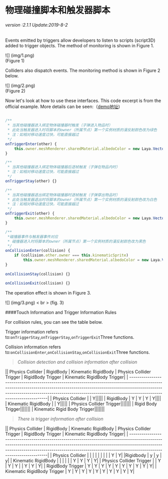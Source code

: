 # 物理碰撞脚本和触发器脚本

###### *version :2.1.1   Update:2019-8-2*

Events emitted by triggers allow developers to listen to scripts (script3D) added to trigger objects. The method of monitoring is shown in Figure 1.

![] (img/1.png)<br> (Figure 1)

Colliders also dispatch events. The monitoring method is shown in Figure 2 below.

![] (img/2.png)<br> (Figure 2)

Now let's look at how to use these interfaces. This code excerpt is from the official example. More details can be seen:（[demo地址](https://layaair.ldc.layabox.com/demo2/?language=ch&category=3d&group=Physics3D&name=PhysicsWorld_TriggerAndCollisionEvent))


```javascript

/**
 * 当其他碰撞器进入绑定物体碰撞器时触发（子弹进入物品时）
 * 此处当触发器进入时将脚本的owner（所属节点）第一个实例材质的漫反射颜色改为绿色
 * 注：如相对移动速度过快，可能直接越过
 */
onTriggerEnter(other) {
	this.owner.meshRenderer.sharedMaterial.albedoColor = new Laya.Vector4(0.0, 1.0, 0.0, 1.0);
}

/**
 * 当其他碰撞器进入绑定物体碰撞器后逐帧触发（子弹在物品内时）
 * 注：如相对移动速度过快，可能直接越过
 */	
onTriggerStay(other) {}

/**
 * 当其他碰撞器退出绑定物体碰撞器时逐帧触发（子弹穿出物品时）
 * 此处当触发器退出时将脚本的owner（所属节点）第一个实例材质的漫反射颜色改为白色
 * 注：如相对移动速度过快，可能直接越过
 */	
onTriggerExit(other) {
	this.owner.meshRenderer.sharedMaterial.albedoColor = new Laya.Vector4(1.0, 1.0, 1.0, 1.0);
}

/**
 *碰撞器事件与触发器事件对应
 * 碰撞器进入时将脚本的owner（所属节点）第一个实例材质的漫反射颜色改为黑色
 */
onCollisionEnter(collision) {
	if (collision.other.owner === this.kinematicSprite)
		this.owner.meshRenderer.sharedMaterial.albedoColor = new Laya.Vector4(0.0, 0.0, 0.0, 1.0);
}
	
onCollisionStay(collision) {}
	
onCollisionExit(collision) {}

```


The operation effect is shown in Figure 3.

![] (img/3.png) < br > (fig. 3)



####Touch Information and Trigger Information Rules

For collision rules, you can see the table below.

Trigger information refers to:`onTriggerStay`,`onTriggerStay`,`onTriggerExit`Three functions.

Collision information refers to:`onCollisionEnter`,`onCollisionStay`,`onCollisionExit`Three functions.

>*Collision detection and collision information after collision*

|| Physics Collider | RigidBody | Kinematic RigidBody | Physics Collider Trigger | RigidBody Trigger | Kinematic RigidBody Trigger|
| -------------------------------------------------------------------------------------------------------------------------------------------------------------------------------------------------------------------------------------------------------------------------------|
| Physics Collider | | Y|||||
| RigidBody | Y | Y | Y | Y||||
| Kinematic RigidBody | | Y|||||
| Physics Collider Trigger|||||||
| Rigid Body Trigger|||||||
| Kinematic Rigid Body Trigger|||||||

>*There is trigger information after collision*

|| Physics Collider | RigidBody | Kinematic RigidBody | Physics Collider Trigger | RigidBody Trigger | Kinematic RigidBody Trigger|
| -------------------------------------------------------------------------------------------------------------------------------------------------------------------------------------------------------------------------------------------------------------------------------|
| Physics Collider | | | | | | | | | Y | Y|
|Rigidbody | y | y | y|
| Kinematic RigidBody | | | | | | Y | Y | Y | Y|
| Physics Collider Trigger | | Y | Y | Y | | Y | Y | Y|
| RigidBody Trigger | Y | Y | Y | Y | Y | Y | Y | Y | Y | Y|
| Kinematic RigidBody Trigger | Y | Y | Y | Y | Y | Y | Y | Y | Y | Y|

